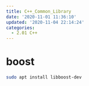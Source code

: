 ```yaml
---
title: C++_Common_Library
date: '2020-11-01 11:36:10'
updated: '2020-11-04 22:14:24'
categories:
  - 2.01 C++
---
```

# boost

```sh
sudo apt install libboost-dev
```
